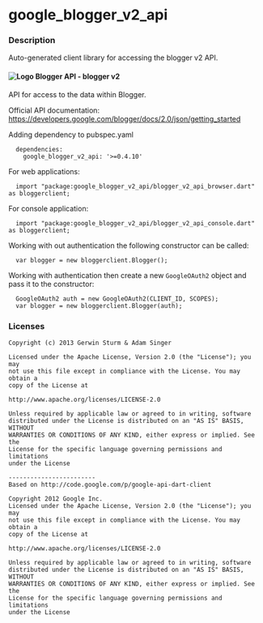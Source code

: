# google_blogger_v2_api

### Description

Auto-generated client library for accessing the blogger v2 API.

#### ![Logo](http://www.google.com/images/icons/product/blogger-16.png) Blogger API - blogger v2

API for access to the data within Blogger.

Official API documentation: https://developers.google.com/blogger/docs/2.0/json/getting_started

Adding dependency to pubspec.yaml

```
  dependencies:
    google_blogger_v2_api: '>=0.4.10'
```

For web applications:

```
  import "package:google_blogger_v2_api/blogger_v2_api_browser.dart" as bloggerclient;
```

For console application:

```
  import "package:google_blogger_v2_api/blogger_v2_api_console.dart" as bloggerclient;
```

Working with out authentication the following constructor can be called:

```
  var blogger = new bloggerclient.Blogger();
```

Working with authentication then create a new `GoogleOAuth2` object and pass it to the constructor:


```
  GoogleOAuth2 auth = new GoogleOAuth2(CLIENT_ID, SCOPES);
  var blogger = new bloggerclient.Blogger(auth);
```

### Licenses

```
Copyright (c) 2013 Gerwin Sturm & Adam Singer

Licensed under the Apache License, Version 2.0 (the "License"); you may 
not use this file except in compliance with the License. You may obtain a 
copy of the License at

http://www.apache.org/licenses/LICENSE-2.0

Unless required by applicable law or agreed to in writing, software
distributed under the License is distributed on an "AS IS" BASIS, WITHOUT
WARRANTIES OR CONDITIONS OF ANY KIND, either express or implied. See the
License for the specific language governing permissions and limitations 
under the License

------------------------
Based on http://code.google.com/p/google-api-dart-client

Copyright 2012 Google Inc.
Licensed under the Apache License, Version 2.0 (the "License"); you may 
not use this file except in compliance with the License. You may obtain a
copy of the License at

http://www.apache.org/licenses/LICENSE-2.0

Unless required by applicable law or agreed to in writing, software
distributed under the License is distributed on an "AS IS" BASIS, WITHOUT
WARRANTIES OR CONDITIONS OF ANY KIND, either express or implied. See the
License for the specific language governing permissions and limitations 
under the License

```
